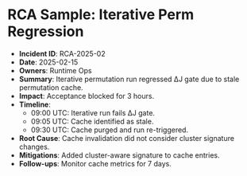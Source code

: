 # RCA Sample: Iterative Perm Regression

- **Incident ID**: RCA-2025-02
- **Date**: 2025-02-15
- **Owners**: Runtime Ops
- **Summary**: Iterative permutation run regressed ΔJ gate due to stale permutation cache.
- **Impact**: Acceptance blocked for 3 hours.
- **Timeline**:
  - 09:00 UTC: Iterative run fails ΔJ gate.
  - 09:05 UTC: Cache identified as stale.
  - 09:30 UTC: Cache purged and run re-triggered.
- **Root Cause**: Cache invalidation did not consider cluster signature changes.
- **Mitigations**: Added cluster-aware signature to cache entries.
- **Follow-ups**: Monitor cache metrics for 7 days.
